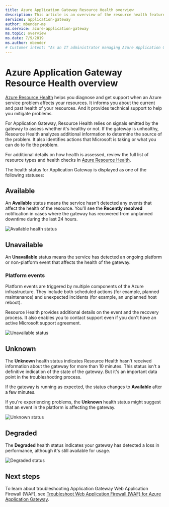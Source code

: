 ```yaml
---
title: Azure Application Gateway Resource Health overview 
description: This article is an overview of the resource health feature for Azure Application Gateway
services: application-gateway
author: mbender-ms
ms.service: azure-application-gateway
ms.topic: overview
ms.date: 7/9/2019
ms.author: mbender
# Customer intent: "As an IT administrator managing Azure Application Gateway, I want to monitor the resource health of my application gateways, so that I can quickly diagnose issues and ensure optimal performance and reliability of my services."
---
```


# Azure Application Gateway Resource Health overview

[Azure Resource Health](/azure/service-health/resource-health-overview) helps you diagnose and get support when an Azure service problem affects your resources. It informs you about the current and past health of your resources. And it provides technical support to help you mitigate problems.

For Application Gateway, Resource Health relies on signals emitted by the gateway to assess whether it's healthy or not. If the gateway is unhealthy, Resource Health analyzes additional information to determine the source of the problem. It also identifies actions that Microsoft is taking or what you can do to fix the problem.

For additional details on how health is assessed, review the full list of resource types and health checks in [Azure Resource Health](/azure/service-health/resource-health-checks-resource-types#microsoftnetworkapplicationgateways).


The health status for Application Gateway is displayed as one of the following statuses:

## Available

An **Available** status means the service hasn't detected any events that affect the health of the resource. You'll see the **Recently resolved** notification in cases where the gateway has recovered from unplanned downtime during the last 24 hours.

![Available health status](media/resource-health-overview/available-full.png)

## Unavailable

An **Unavailable** status means the service has detected an ongoing platform or non-platform event that affects the health of the gateway.

### Platform events

Platform events are triggered by multiple components of the Azure infrastructure. They include both scheduled actions (for example, planned maintenance) and unexpected incidents (for example, an unplanned host reboot).

Resource Health provides additional details on the event and the recovery process. It also enables you to contact support even if you don't have an active Microsoft support agreement.

![Unavailable status](media/resource-health-overview/unavailable.png)

## Unknown

The **Unknown** health status indicates Resource Health hasn't received information about the gateway for more than 10 minutes. This status isn't a definitive indication of the state of the gateway. But it's an important data point in the troubleshooting process.

If the gateway is running as expected, the status changes to **Available** after a few minutes.

If you're experiencing problems,  the **Unknown** health status might suggest that an event in the platform is affecting the gateway.

![Unknown status](media/resource-health-overview/unknown.png)

## Degraded

The **Degraded** health status indicates your gateway has detected a loss in performance, although it's still available for usage.

![Degraded status](media/resource-health-overview/degraded.png)

## Next steps

To learn about troubleshooting Application Gateway Web Application Firewall (WAF), see [Troubleshoot Web Application Firewall (WAF) for Azure Application Gateway](../web-application-firewall/ag/web-application-firewall-troubleshoot.md).

